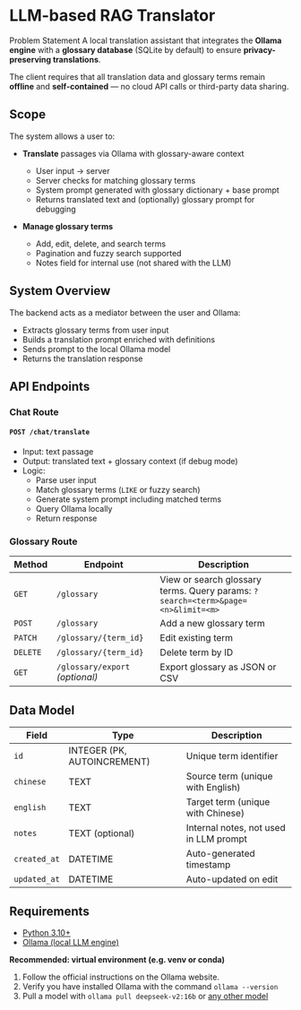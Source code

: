 # LLM-based RAG Translator

Problem Statement
A local translation assistant that integrates the **Ollama engine** with a **glossary database** (SQLite by default) to ensure **privacy-preserving translations**.

The client requires that all translation data and glossary terms remain **offline** and **self-contained** — no cloud API calls or third-party data sharing.

## Scope
The system allows a user to:

- **Translate** passages via Ollama with glossary-aware context
    - User input → server
    - Server checks for matching glossary terms
    - System prompt generated with glossary dictionary + base prompt
    - Returns translated text and (optionally) glossary prompt for debugging
        
-  **Manage glossary terms**
    - Add, edit, delete, and search terms
    - Pagination and fuzzy search supported
    - Notes field for internal use (not shared with the LLM)
## System Overview
The backend acts as a mediator between the user and Ollama:
- Extracts glossary terms from user input
- Builds a translation prompt enriched with definitions
- Sends prompt to the local Ollama model
- Returns the translation response

## API Endpoints

### Chat Route
#### `POST /chat/translate`

- Input: text passage
- Output: translated text + glossary context (if debug mode)
- Logic:
    - Parse user input
    - Match glossary terms (`LIKE` or fuzzy search)
    - Generate system prompt including matched terms
    - Query Ollama locally
    - Return response

### Glossary Route
|Method|Endpoint|Description|
|---|---|---|
|`GET`|`/glossary`|View or search glossary terms. Query params: `?search=<term>&page=<n>&limit=<m>`|
|`POST`|`/glossary`|Add a new glossary term|
|`PATCH`|`/glossary/{term_id}`|Edit existing term|
|`DELETE`|`/glossary/{term_id}`|Delete term by ID|
|`GET`|`/glossary/export` _(optional)_|Export glossary as JSON or CSV|


## Data Model

|Field|Type|Description|
|---|---|---|
|`id`|INTEGER (PK, AUTOINCREMENT)|Unique term identifier|
|`chinese`|TEXT|Source term (unique with English)|
|`english`|TEXT|Target term (unique with Chinese)|
|`notes`|TEXT (optional)|Internal notes, not used in LLM prompt|
|`created_at`|DATETIME|Auto-generated timestamp|
|`updated_at`|DATETIME|Auto-updated on edit|



## Requirements
 - [Python 3.10+](https://www.python.org/downloads/)
 - [Ollama (local LLM engine)](https://ollama.com)

**Recommended: virtual environment (e.g. venv or conda)**

1. Follow the official instructions on the Ollama website.
2. Verify you have installed Ollama with the command `ollama --version`
3. Pull a model with `ollama pull deepseek-v2:16b` or [any other model](https://ollama.com/search)